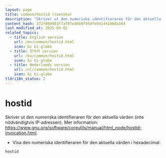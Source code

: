 ```yaml
---
layout: page
title: common/hostid (svenska)
description: "Skriver ut den numeriska identifieraren för den aktuella värden (inte nödvändigtvis IP-adressen)."
content_hash: 372f800983f7af07e46b0f95dfe94144108da164
last_modified_at: 2025-03-02
related_topics:
  - title: English version
    url: /en/common/hostid.html
    icon: bi bi-globe
  - title: 한국어 version
    url: /ko/common/hostid.html
    icon: bi bi-globe
  - title: Nederlands version
    url: /nl/common/hostid.html
    icon: bi bi-globe
tldri18n_status: 2
---
```

# hostid

Skriver ut den numeriska identifieraren för den aktuella värden (inte nödvändigtvis IP-adressen).
Mer information: <https://www.gnu.org/software/coreutils/manual/html_node/hostid-invocation.html>.

- Visa den numeriska identifieraren för den aktuella värden i hexadecimal:

`hostid`
